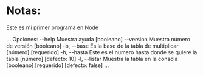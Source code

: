 # Notas:
Este es mi primer programa en Node

...
Opciones:
      --help     Muestra ayuda                                        [booleano]
      --version  Muestra número de versión                            [booleano]
  -b, --base     Es la base de la tabla de multiplicar      [número] [requerido]
  -h, --hasta    Este es el numero hasta donde se quiere la tabla
                                                          [número] [defecto: 10]
  -l, --listar   Muestra la tabla en la consola
                                         [booleano] [requerido] [defecto: false]
...